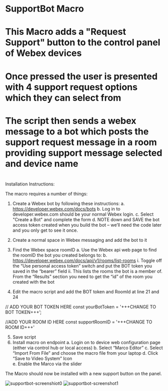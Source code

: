 # SupportBot Macro
# This Macro adds a "Request Support" button to the control panel of Webex devices
# Once pressed the user is presented with 4 support request options which they can select from
# The script then sends a webex message to a bot which posts the support request message in a room providing support message selected and device name
# 

Installation Instructions:

The macro requires a number of things:

1.	Create a Webex bot by following these instructions:
  a.	https://developer.webex.com/docs/bots
  b.	Log in to developer.webex.com should be your normal Webex login.
  c. Select "Create a Bot" and complete the form
  d.	NOTE down and SAVE the bot access token created when you build the bot – we’ll need the code later and you only get to see it once.
2.	Create a normal space in Webex messaging and add the bot to it
3.	Find the Webex space roomID
    a.	Use the Webex api web page to find the roomID the bot you created belongs to:
    b.	https://developer.webex.com/docs/api/v1/rooms/list-rooms
      i.	Toggle off the “Use personal access token” switch and put the BOT token you saved in the “bearer” field
      ii.	This lists the rooms the bot is a member of. From the “Results” section you need to get the “id” of the room you created with the bot
	 
4.	Edit the macro script and add the BOT token and RoomId at line 21 and 24

// ADD YOUR BOT TOKEN HERE
const yourBotToken = '+++CHANGE TO BOT TOKEN+++’;

//ADD YOUR ROOM ID HERE
const supportRoomID = '+++CHANGE TO ROOM ID+++'

5.	Save script
6.	Install macro on endpoint
  a.	Login on to device web configuration page (either via control hub or local access)
  b.	Select “Marco Editor”
  c.	Select “Import From File” and choose the macro file from your laptop
  d.	Click “Save to Video System” Icon  
  e.	Enable the Marco via the slider  
                
The Macro should now be installed with a new support button on the panel.

![supportbot-screenshiot0](https://user-images.githubusercontent.com/105777228/170674861-de48acdc-a347-4412-a8a3-7af0de1424bf.png)
![supportbot-screenshot1](https://user-images.githubusercontent.com/105777228/170674883-3fe09c51-a25b-4eae-9911-835e57d33b6d.png)
